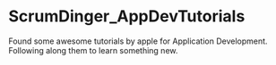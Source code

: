 # ScrumDinger_AppDevTutorials

Found some awesome tutorials by apple for Application Development. Following along them to learn something new.
